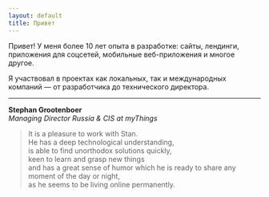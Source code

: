 ```yaml
---
layout: default
title: Привет
---
```


Привет! У меня более 10 лет опыта в разработке: сайты, лендинги, приложения для соцсетей, мобильные веб-приложения и многое другое.

Я участвовал в проектах как локальных, так и международных компаний — от разработчика до технического директора.

---

**Stephan Grootenboer**  
*Managing Director Russia & CIS at myThings*

> It is a pleasure to work with Stan.  
> He has a deep technological understanding,  
> is able to find unorthodox solutions quickly,  
> keen to learn and grasp new things  
> and has a great sense of humor which he is ready to share any moment of the day or night,  
> as he seems to be living online permanently.

